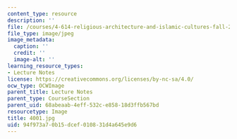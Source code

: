 ```yaml
---
content_type: resource
description: ''
file: /courses/4-614-religious-architecture-and-islamic-cultures-fall-2002/94f973a70b15dcef010831d4a645e9d6_4001.jpg
file_type: image/jpeg
image_metadata:
  caption: ''
  credit: ''
  image-alt: ''
learning_resource_types:
- Lecture Notes
license: https://creativecommons.org/licenses/by-nc-sa/4.0/
ocw_type: OCWImage
parent_title: Lecture Notes
parent_type: CourseSection
parent_uid: 68abeaab-4eff-532c-e858-18d3ffb567bd
resourcetype: Image
title: 4001.jpg
uid: 94f973a7-0b15-dcef-0108-31d4a645e9d6
---
```

